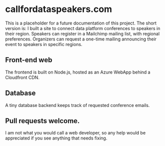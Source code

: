 # callfordataspeakers.com

This is a placeholder for a future documentation of this project. The short version is:
I built a site to connect data platform conferences to speakers in their region. Speakers
can register in a Mailchimp mailing list, with regional preferences. Organizers can
request a one-time mailing announcing their event to speakers in specific regions.

## Front-end web

The frontend is built on Node.js, hosted as an Azure WebApp behind a Cloudfront CDN.

## Database

A tiny database backend keeps track of requested conference emails.

## Pull requests welcome.

I am not what you would call a web developer, so any help would be appreciated if you
see anything that needs fixing.
